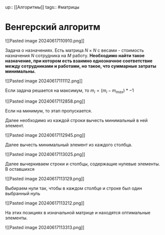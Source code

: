 up:: [[Алгоритмы]]
tags:: #матрицы 

# Венгерский алгоритм

![[Pasted image 20240617110910.png]]

Задача о назначениях. Есть матрица $N\times N$ с весами - стоимость назначения $N$ сотрудника на $M$ работу. **Необходимо найти такое назначение, при котором есть взаимно однозначное соответствие между сотрудниками и работами, но такое, что суммарные затраты минимальны.**   

![[Pasted image 20240617111112.png]]

Если задача решается на максимум, то $m_i=(m_i-m_{max})*-1$ 

![[Pasted image 20240617112858.png]]

Если на минимум, то этап пропускается.

Далее необходимо из каждой строки вычесть минимальный в ней элемент.

![[Pasted image 20240617112945.png]]

Далее вычесть минимальный элемент из каждого столбца.

![[Pasted image 20240617113025.png]]

Далее вычеркиваем строки и столбцы, содержащие нулевые элементы. В оставшихся  

![[Pasted image 20240617113129.png]]

Выбираем нули так, чтобы в каждом столбце и строке был один выбранный нуль

![[Pasted image 20240617113212.png]]

На этих позициях в изначальной матрице и находятся оптимальные элементы.

![[Pasted image 20240617113313.png]]




